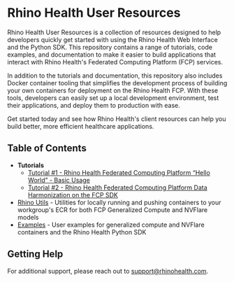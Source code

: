 # Rhino Health User Resources
Rhino Health User Resources is a collection of resources designed to help developers quickly get started with using the Rhino Health Web Interface and the Python SDK. This repository contains a range of tutorials, code examples, and documentation to make it easier to build applications that interact with Rhino Health's Federated Computing Platform (FCP) services.

In addition to the tutorials and documentation, this repository also includes Docker container tooling that simplifies the development process of building your own containers for deployment on the Rhino Health FCP. With these tools, developers can easily set up a local development environment, test their applications, and deploy them to production with ease.

Get started today and see how Rhino Health's client resources can help you build better, more efficient healthcare applications.

## Table of Contents
- **Tutorials**
  - [Tutorial #1 - Rhino Health Federated Computing Platform “Hello World” - Basic Usage](./tutorials/tutorial_1/README.md)
  - [Tutorial #2 - Rhino Health Federated Computing Platform Data Harmonization on the FCP SDK](./tutorials/tutorial_2/README.md)
- [Rhino Utils](./rhino-utils/README.md) - Utilities for locally running and pushing containers to your workgroup's ECR for both FCP Generalized Compute and NVFlare models
- [Examples](./examples/README.md) - User examples for generalized compute and NVFlare containers and the Rhino Health Python SDK


## Getting Help
For additional support, please reach out to [support@rhinohealth.com](mailto:support@rhinohealth.com).
